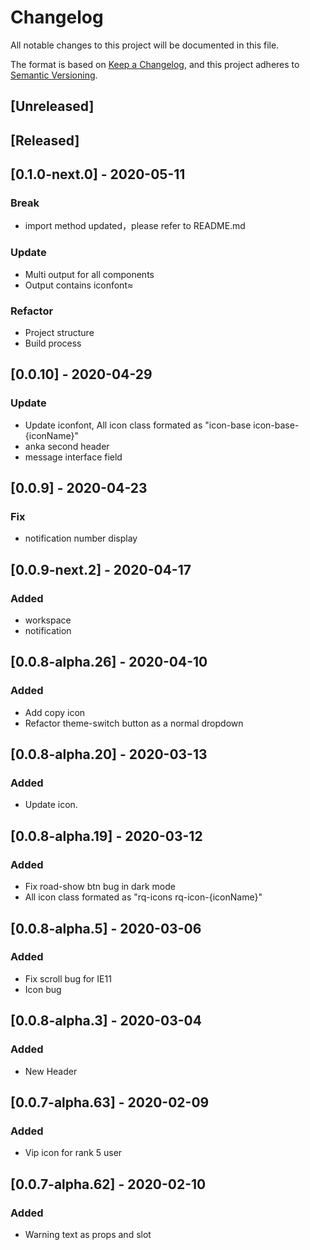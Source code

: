 # Changelog

All notable changes to this project will be documented in this file.

The format is based on [Keep a Changelog](https://keepachangelog.com/en/1.0.0/),
and this project adheres to [Semantic Versioning](https://semver.org/spec/v2.0.0.html).

## [Unreleased]

## [Released]

## [0.1.0-next.0] - 2020-05-11

### **Break**

- import method updated，please refer to README.md

### Update

- Multi output for all components
- Output contains iconfont≈

### Refactor

- Project structure
- Build process

## [0.0.10] - 2020-04-29

### Update

- Update iconfont, All icon class formated as "icon-base icon-base-{iconName}"
- anka second header
- message interface field

## [0.0.9] - 2020-04-23

### Fix

- notification number display

## [0.0.9-next.2] - 2020-04-17

### Added

- workspace
- notification

## [0.0.8-alpha.26] - 2020-04-10

### Added

- Add copy icon
- Refactor theme-switch button as a normal dropdown

## [0.0.8-alpha.20] - 2020-03-13

### Added

- Update icon.

## [0.0.8-alpha.19] - 2020-03-12

### Added

- Fix road-show btn bug in dark mode
- All icon class formated as "rq-icons rq-icon-{iconName}"

## [0.0.8-alpha.5] - 2020-03-06

### Added

- Fix scroll bug for IE11
- Icon bug

## [0.0.8-alpha.3] - 2020-03-04

### Added

- New Header

## [0.0.7-alpha.63] - 2020-02-09

### Added

- Vip icon for rank 5 user

## [0.0.7-alpha.62] - 2020-02-10

### Added

- Warning text as props and slot
